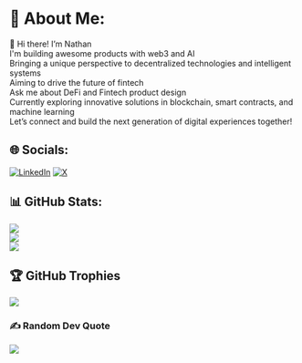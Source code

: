 # 💫 About Me:
👋 Hi there! I’m Nathan<br>I'm building awesome products with web3 and AI<br>Bringing a unique perspective to decentralized technologies and intelligent systems<br>Aiming to drive the future of fintech<br>Ask me about DeFi and Fintech product design <br>Currently exploring innovative solutions in blockchain, smart contracts, and machine learning<br>Let’s connect and build the next generation of digital experiences together!<br>


## 🌐 Socials:
[![LinkedIn](https://img.shields.io/badge/LinkedIn-%230077B5.svg?logo=linkedin&logoColor=white)](https://linkedin.com/in/nathan-bogale) [![X](https://img.shields.io/badge/X-black.svg?logo=X&logoColor=white)](https://x.com/Nathanbogale) 

## 📊 GitHub Stats:
![](https://github-readme-stats.vercel.app/api?username=nathanbogale&theme=dark&hide_border=true&include_all_commits=true&count_private=true)<br/>
![](https://github-readme-streak-stats.herokuapp.com/?user=nathanbogale&theme=dark&hide_border=true)<br/>
![](https://github-readme-stats.vercel.app/api/top-langs/?username=nathanbogale&theme=dark&hide_border=true&include_all_commits=true&count_private=true&layout=compact)

## 🏆 GitHub Trophies
![](https://github-profile-trophy.vercel.app/?username=nathanbogale&theme=gruvbox&no-frame=true&no-bg=false&margin-w=4)

### ✍️ Random Dev Quote
![](https://quotes-github-readme.vercel.app/api?type=horizontal&theme=dark)

<!-- Proudly created with GPRM ( https://gprm.itsvg.in ) -->
